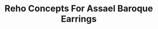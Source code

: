 ---
title: Reho Concepts For Assael Baroque Earrings
description: 'Beautifully organic, assymmetrical Baroque Pearls contrast with highly structured, flexible chain elements for a lovely juxtaposition in these statement earrings.'
specs: '16.5 x 16.4 x 13.2mm South Sea Cultured Baroque Pearls with 1.53 carats of Treated Black Diamonds and 1.45 carats of White Diamonds, set in 18K White Gold.'
images:
  - image_path: /uploads/reho-concepts-for-assael-baroque-earrings.png
_category:
order_number:
categories:
  - earrings
---